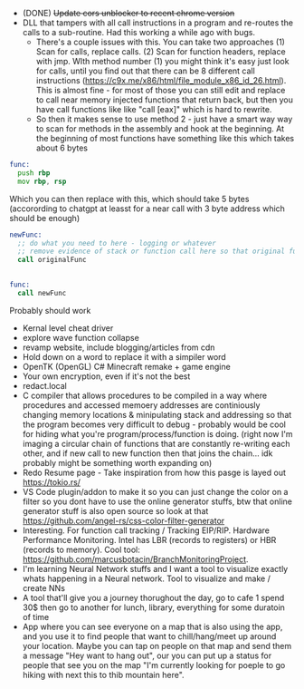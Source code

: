 * (DONE) ~~Update cors unblocker to recent chrome version~~
* DLL that tampers with all call instructions in a program and re-routes the calls to a sub-routine. Had this working a while ago with bugs.
  * There's a couple issues with this. You can take two approaches (1) Scan for calls, replace calls. (2) Scan for function headers, replace with jmp. WIth method number (1) you might think it's easy just look for calls, until you find out that there can be 8 different call instructions (https://c9x.me/x86/html/file_module_x86_id_26.html). This is almost fine - for most of those you can still edit and replace to call near memory injected functions that return back, but then you have call functions like like "call [eax]" which is hard to rewrite.
  * So then it makes sense to use method 2 - just have a smart way way to scan for methods in the assembly and hook at the beginning. At the beginning of most functions have something like this which takes about 6 bytes 

```asm
func:
  push rbp
  mov rbp, rsp 
```

Which you can then replace with this, which should take 5 bytes (accorording to chatgpt at leasst for a near call with 3 byte address which should be enough)

```asm
newFunc:
  ;; do what you need to here - logging or whatever 
  ;; remove evidence of stack or function call here so that original function returns into caller 
  call originalFunc
  

func:
  call newFunc
```

Probably should work

* Kernal level cheat driver 
* explore wave function collapse
* revamp website, include blogging/articles from cdn
* Hold down on a word to replace it with a simpiler word
* OpenTK (OpenGL) C# Minecraft remake + game engine 
* Your own encryption, even if it's not the best
* redact.local
* C compiler that allows procedures to be compiled in a way where procedures and accessed memoery addresses are continiously changing memory locations & minipulating stack and addressing so that the program becomes very difficult to debug - probably would be cool for hiding what you're program/process/function is doing. (right now I'm imaging a circular chain of functions that are constantly re-writing each other, and if new call to new function then that joins the chain... idk probably might be something worth expanding on)
* Redo Resume page - Take inspiration from how this pasge is layed out https://tokio.rs/
* VS Code plugin/addon to make it so you can just change the color on a filter so you dont have to use the online generator stuffs, btw that online generator stuff is also open source so look at that https://github.com/angel-rs/css-color-filter-generator
* Interesting. For function call tracking / Tracking EIP/RIP. Hardware Performance Monitoring. Intel has LBR (records to registers) or HBR (records to memory). Cool tool: https://github.com/marcusbotacin/BranchMonitoringProject.
* I'm learning Neural Network stuffs and I want a tool to visualize exactly whats happening in a Neural network. Tool to visualize and make / create NNs
* A tool that'll give you a journey thorughout the day, go to cafe 1 spend 30$ then go to another for lunch, library, everything for some duratoin of time
* App where you can see everyone on a map that is also using the app, and you use it to find people that want to chill/hang/meet up around your location. Maybe you can tap on people on that map and send them a message "Hey want to hang out", our you can put up a status for people that see you on the map "I'm currently looking for poeple to go hiking with next this to thib mountain here". 
